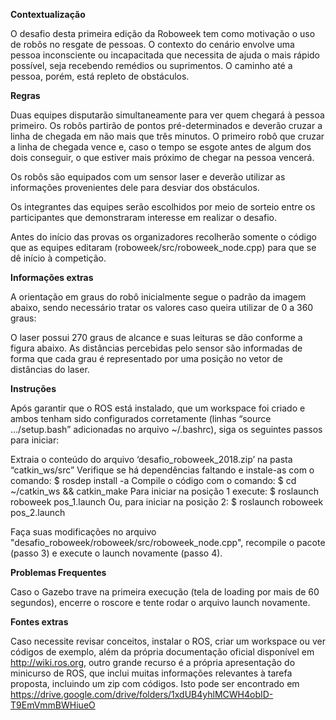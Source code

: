 **Contextualização**

O desafio desta primeira edição da Roboweek tem como motivação o uso de robôs no resgate de pessoas. O contexto do cenário envolve uma pessoa inconsciente ou incapacitada que necessita de ajuda o mais rápido possível, seja recebendo remédios ou suprimentos. O caminho até a pessoa, porém, está repleto de obstáculos. 

**Regras**

Duas equipes disputarão simultaneamente para ver quem chegará à pessoa primeiro. Os robôs partirão de pontos pré-determinados e deverão cruzar a linha de chegada em não mais que três minutos. O primeiro robô que cruzar a linha de chegada vence e, caso o tempo se esgote antes de algum dos dois conseguir, o que estiver mais próximo de chegar na pessoa vencerá.

Os robôs são equipados com um sensor laser e deverão utilizar as informações provenientes dele para desviar dos obstáculos.

Os integrantes das equipes serão escolhidos por meio de sorteio entre os participantes que demonstraram interesse em realizar o desafio.

Antes do início das provas os organizadores recolherão somente o código que as equipes editaram (roboweek/src/roboweek_node.cpp) para que se dê início à competição.

**Informações extras**

A orientação em graus do robô inicialmente segue o padrão da imagem abaixo, sendo necessário tratar os valores caso queira utilizar de 0 a 360 graus:

O laser possui 270 graus de alcance e suas leituras se dão conforme a figura abaixo. As distâncias percebidas pelo sensor são informadas de forma que cada grau é representado por uma posição no vetor de distâncias do laser.

**Instruções**

Após garantir que o ROS está instalado, que um workspace foi criado e ambos tenham sido configurados corretamente (linhas “source .../setup.bash” adicionadas no arquivo ~/.bashrc), siga os seguintes passos para iniciar:

Extraia o conteúdo do arquivo ‘desafio_roboweek_2018.zip’ na pasta “catkin_ws/src”
Verifique se há dependências faltando e instale-as com o comando:
$ rosdep install -a 
Compile o código com o comando:
$ cd ~/catkin_ws && catkin_make
Para iniciar na posição 1 execute:
$ roslaunch roboweek pos_1.launch
	Ou, para iniciar na posição 2:
		$ roslaunch roboweek pos_2.launch

Faça suas modificações no arquivo "desafio_roboweek/roboweek/src/roboweek_node.cpp", recompile o pacote (passo 3) e execute o launch novamente (passo 4).

**Problemas Frequentes**

Caso o Gazebo trave na primeira execução (tela de loading por mais de 60 segundos), encerre o roscore e tente rodar o arquivo launch novamente.

**Fontes extras**

Caso necessite revisar conceitos, instalar o ROS, criar um workspace ou ver códigos de exemplo, além da própria documentação oficial disponível em http://wiki.ros.org, outro grande recurso é a própria apresentação do minicurso de ROS, que inclui muitas informações relevantes à tarefa proposta, incluindo um zip com códigos. Isto pode ser encontrado em https://drive.google.com/drive/folders/1xdUB4yhlMCWH4obID-T9EmVmmBWHiueO
